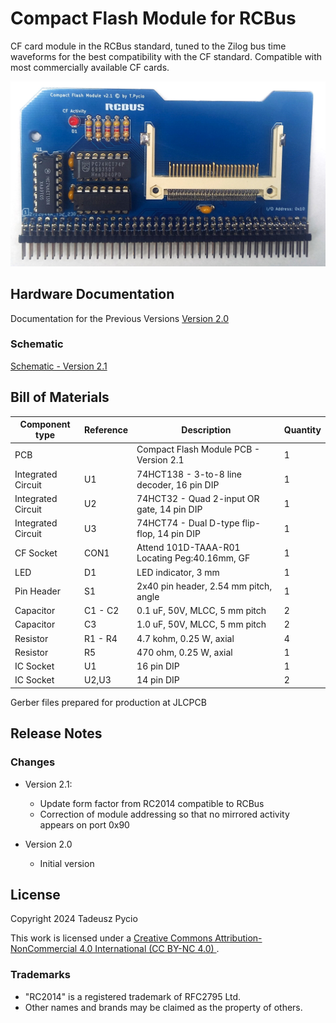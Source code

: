 # Compact Flash Module for RCBus

CF card module in the RCBus standard, tuned to the Zilog bus time waveforms for the best compatibility with the CF standard. Compatible with most commercially available CF cards.

![populated board](board.jpg)


## Hardware Documentation
Documentation for the Previous Versions
[Version 2.0](https://github.com/tpycio/CFModule/tree/main/CF2.0)

### Schematic
[Schematic - Version 2.1](Schematic.pdf)

## Bill of Materials

| Component type     | Reference | Description                                   | Quantity |
| ------------------ | --------- | --------------------------------------------- | -------- |
| PCB                |           | Compact Flash Module PCB - Version 2.1        | 1        |
| Integrated Circuit | U1        | 74HCT138 - 3-to-8 line decoder, 16 pin DIP    | 1        |
| Integrated Circuit | U2        | 74HCT32 - Quad 2-input OR gate, 14 pin DIP    | 1        |
| Integrated Circuit | U3        | 74HCT74 - Dual D-type flip-flop, 14 pin DIP   | 1        |
| CF Socket          | CON1      | Attend 101D-TAAA-R01 Locating Peg:40.16mm, GF | 1        |
| LED                | D1        | LED indicator, 3 mm                           | 1        |
| Pin Header         | S1        | 2x40 pin header, 2.54 mm pitch, angle         | 1        |
| Capacitor          | C1 - C2   | 0.1 uF, 50V, MLCC, 5 mm pitch                 | 2        |
| Capacitor          | C3        | 1.0 uF, 50V, MLCC, 5 mm pitch                 | 2        |
| Resistor           | R1 - R4   | 4.7 kohm, 0.25 W, axial                       | 4        |
| Resistor           | R5        | 470 ohm, 0.25 W, axial                        | 1        |
| IC Socket          | U1        | 16 pin DIP                                    | 1        |
| IC Socket          | U2,U3     | 14 pin DIP                                    | 2        |

Gerber files prepared for production at JLCPCB

## Release Notes

### Changes

* Version 2.1:
  
  * Update form factor from RC2014 compatible to RCBus
  * Correction of module addressing so that no mirrored activity appears on port 0x90

* Version 2.0
  
  * Initial version

## License

Copyright 2024 Tadeusz Pycio

This work is licensed under a [Creative Commons Attribution-NonCommercial 4.0 International (CC BY-NC 4.0) ](https://creativecommons.org/licenses/by-nc/4.0/).

### Trademarks

* "RC2014" is a registered trademark of RFC2795 Ltd.
* Other names and brands may be claimed as the property of others.